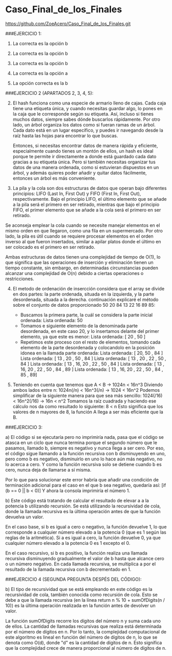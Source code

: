 # Caso_Final_de_los_Finales


https://github.com/ZoeAcero/Caso_Final_de_los_Finales.git




###EJERCICIO 1:


1) La correcta es la opción b

2) La correcta es la opción b

3) La correcta es la opción b

4) La correcta es la opción a

5) La opción correcta es la b




###EJERCICIO 2 (APARTADOS 2, 3, 4, 5):



2) El hash funciona como una especie de armario lleno de cajas. Cada caja tiene una etiqueta única, y cuando necesitas guardar algo, lo pones en la caja que le corresponde según su etiqueta. Así, incluso si tienes muchos datos, siempre sabes dónde buscarlos rápidamente. 
   Por otro lado, un árbol organiza los datos como si fueran ramas de un árbol. Cada dato está en un lugar específico, y puedes ir navegando desde la raíz hasta las hojas para encontrar lo que buscas.

   Entonces, si necesitas encontrar datos de manera rápida y eficiente, especialmente cuando tienes un montón de ellos, un hash es ideal porque te permite ir directamente a donde está guardado cada dato gracias a su etiqueta única. Pero si también necesitas organizar 
   tus datos de una manera ordenada, como si estuvieran dispuestos en un árbol, y además quieres poder añadir y quitar datos fácilmente, entonces un árbol es más conveniente.

  

3) La pila y la cola son dos estructuras de datos que operan bajo diferentes principios: LIFO (Last In, First Out) y FIFO (First In, First Out), respectivamente. Bajo el principio LIFO, el último elemento que se añade a la pila será el primero en ser retirado, mientras 
   que bajo el principio FIFO, el primer elemento que se añade a la cola será el primero en ser retirado.

  Se aconseja emplear la cola cuando se necesite manejar elementos en el mismo orden en que llegaron, como una fila en un supermercado. Por otro lado, la pila es útil cuando se requiere procesar elementos en el orden inverso al que fueron insertados, similar a apilar 
  platos donde el último en ser colocado es el primero en ser retirado.

  Ambas estructuras de datos tienen una complejidad de tiempo de O(1), lo que significa que las operaciones de inserción y eliminación tienen un tiempo constante, sin embargo, en determinadas circunstancias pueden alcanzar una complejidad de O(n) debido a ciertas 
  operaciones o restricciones.



4) El metodo de ordenación de insercción considera que el array se divide en dos partes: la parte ordenada, situada en la izquierda, y la parte desordenada, situada a la derecha.
  continuación explicaré el método sobre el conjunto de datos proporcionado 50 20 84 13 22 16 89 85:
    - Buscamos la primera parte, la cuál se considera la parte inicial ordenada:
          Lista ordenada: 50
    - Tomamos e siguiente elemento de la denominada parte desordenada, en este caso 20, y lo insertamos delante del primer elemento, ya que este es menor:
          Lista ordenada: [ 20 , 50 ]
    - Repetimos este proceso con el resto de elementos, tomando cada elemento de la parte desordenada y colocandolo en la posición idonea en la llamada parte ordenada:
          Lista ordenada: [ 20, 50 , 84 ]
          Lista ordenada: [ 13 , 20 , 50 , 84 ]
          Lista ordenada: [ 13 , 20 , 22 , 50 , 84 ]
          Lista ordenada: [ 13 , 16, 20 , 22 , 50 , 84 ]
          Lista ordenada: [ 13 , 16, 20 , 22 , 50 , 84 , 89 ]
          Lista ordenada: [ 13 , 16, 20 , 22 , 50 , 84 , 85 , 89]



5)  Teniendo en cuenta que tenemos que 
      A < B -> 1024n < 16n^3
  Diviendo ambos lados entre n:
      1024n(/n) < 16n^3(/n) -> 1024 < 16n^2
  Podemos simplificar de la siguiente manera para que sea más sencillo:
      1024(/16) < 16n^2(/16) -> 16n < n^2
  Tomamos la raíz cuadrada y haciendo ese cálculo nos da como resultado lo siguiente:
      8 < n
  Esto significa que los valores de n mayores de 8, la función A llega a ser más eficiente que la B.







###EJERCICIO 3:


a) El código si se ejecutaría pero no imprimiría nada, pasa que el código se atasca en un ciclo que nunca termina porque el segundo número que le pasamos, llamado b, siempre es negativo y nunca llega a ser cero. Por eso, el código sigue llamando a la función recursiva con b disminuyendo en uno, pero como b es negativo, disminuirlo en uno lo hace aún más negativo, no lo acerca a cero. Y como la función recursiva solo se detiene cuando b es cero, nunca deja de llamarse a sí misma.

   Por lo que para solucionar este error habría que añadir una condición de terminación adicional para el caso en el que b sea negativo, quedaría así:  [if (b == 0 || b < 0)]
   Y ahora la consola imprimiría el número 1.



b) Este código está tratando de calcular el resultado de elevar a a la potencia b utilizando recursión. Se está utilizando la recursividad de cola, donde la llamada recursiva es la última operación antes de que la función devuelva un valor.

   En el caso base, si b es igual a cero o negativo, la función devuelve 1, lo que corresponde a cualquier número elevado a la potencia 0 (que es 1 según las reglas de la aritmética). Si a es igual a cero, la función devuelve 0, ya que cualquier número elevado a la 
   potencia 0 es 1 excepto el 0.

   En el caso recursivo, si b es positivo, la función realiza una llamada recursiva disminuyendo gradualmente el valor de b hasta que alcance cero o un número negativo. En cada llamada recursiva, se multiplica a por el resultado de la llamada recursiva con b 
   decrementado en 1.




###EJERCICIO 4 (SEGUNDA PREGUNTA DESPÉS DEL CÓDIGO):



b) El tipo de recursividad que se está empleando en este código es la recursividad de cola, también conocida como recursión de cola. Esto se debe a que la llamada recursiva (en la línea return n % 10 + sumOfDigits(n / 10)) es la última operación realizada en la función antes de devolver un valor.

  La función sumOfDigits recorre los dígitos del número n y suma cada uno de ellos. La cantidad de llamadas recursivas que realiza está determinada por el número de dígitos en n. Por lo tanto, la complejidad computacional de este algoritmo es lineal en función del 
  número de dígitos de n, lo que se denota como O(d), donde "d" es la cantidad de dígitos de n. Esto significa que la complejidad crece de manera proporcional al número de dígitos de n.






